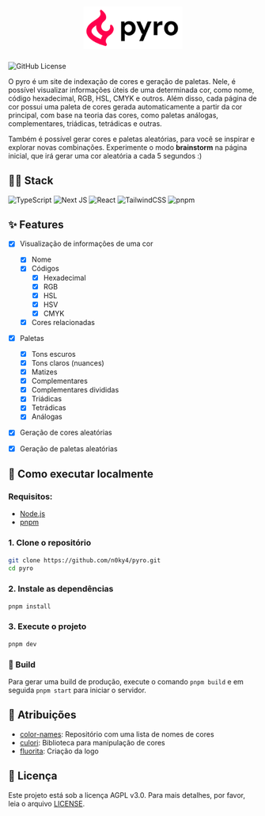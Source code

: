<h1 align="center">
  <img src="./.github/assets/logo.svg" width="200" alt="Logo pyro" />
</h1>

![GitHub License](https://img.shields.io/github/license/n0ky4/pyro?labelColor=101010)

O pyro é um site de indexação de cores e geração de paletas. Nele, é possível visualizar informações úteis de uma determinada cor, como nome, código hexadecimal, RGB, HSL, CMYK e outros. Além disso, cada página de cor possui uma paleta de cores gerada automaticamente a partir da cor principal, com base na teoria das cores, como paletas análogas, complementares, triádicas, tetrádicas e outras.

Também é possível gerar cores e paletas aleatórias, para você se inspirar e explorar novas combinações. Experimente o modo **brainstorm** na página inicial, que irá gerar uma cor aleatória a cada 5 segundos :)

## 👨‍💻 Stack

![TypeScript](https://img.shields.io/badge/TypeScript-007ACC.svg?style=for-the-badge&logo=TypeScript&logoColor=white)
![Next JS](https://img.shields.io/badge/Next-black?style=for-the-badge&logo=next.js&logoColor=white)
![React](https://img.shields.io/badge/react-20232a.svg?style=for-the-badge&logo=react&logoColor=61DAFB)
![TailwindCSS](https://img.shields.io/badge/tailwindcss-38B2AC.svg?style=for-the-badge&logo=tailwind-css&logoColor=white)
![pnpm](https://img.shields.io/badge/pnpm-F69220.svg?style=for-the-badge&logo=tailwind-css&logoColor=white)

## ✨ Features

-   [x] Visualização de informações de uma cor

    -   [x] Nome
    -   [x] Códigos
        -   [x] Hexadecimal
        -   [x] RGB
        -   [x] HSL
        -   [x] HSV
        -   [x] CMYK
    -   [x] Cores relacionadas

-   [x] Paletas

    -   [x] Tons escuros
    -   [x] Tons claros (nuances)
    -   [x] Matizes
    -   [x] Complementares
    -   [x] Complementares divididas
    -   [x] Triádicas
    -   [x] Tetrádicas
    -   [x] Análogas

-   [x] Geração de cores aleatórias
-   [x] Geração de paletas aleatórias

## 🚀 Como executar localmente

### Requisitos:

-   [Node.js](https://nodejs.org/en/)
-   [pnpm](https://pnpm.io/)

### 1. Clone o repositório

```bash
git clone https://github.com/n0ky4/pyro.git
cd pyro
```

### 2. Instale as dependências

```bash
pnpm install
```

### 3. Execute o projeto

```bash
pnpm dev
```

### 🧱 Build

Para gerar uma build de produção, execute o comando `pnpm build` e em seguida `pnpm start` para iniciar o servidor.

## 🙏 Atribuições

-   [color-names](https://github.com/meodai/color-names): Repositório com uma lista de nomes de cores
-   [culori](https://github.com/Evercoder/culori): Biblioteca para manipulação de cores
-   [fluorita](https://twitter.com/fluoritemonkey): Criação da logo

## 📜 Licença

Este projeto está sob a licença AGPL v3.0. Para mais detalhes, por favor, leia o arquivo [LICENSE](LICENSE).
